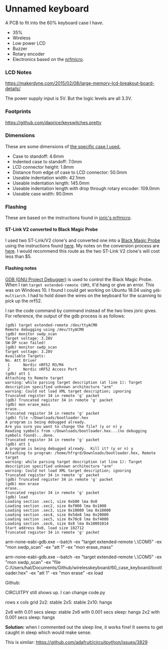 # Unnamed keyboard
A PCB to fit into the 60% keyboard case I have.
- 35%
- Wireless
- Low power LCD
- Buzzer
- Rotary encoder
- Electronics based on the [nrfmicro](https://github.com/joric/nrfmicro/).

### LCD Notes
https://makerdyne.com/2015/02/08/large-memory-lcd-breakout-board-details/

The power supply input is 5V. 
But the logic levels are all 3.3V.

### Footprints
https://github.com/daprice/keyswitches.pretty

### Dimensions
These are some dimensions of [the specific case I used.](https://www.aliexpress.com/item/32921993410.html?pid=808_0000_0101&spm=a2g0n.search-amp.list.32921993410&aff_trace_key=2b17650114d94b82bf89c85dab72a30e-1550938224177-03600-UneMJZVf&aff_platform=msite&m_page_id=6878amp-RE3tNnzZA5LCyChfdei61Q1552019685186)


- Case to standoff: 4.6mm
- Indented case to standoff: 7.0mm
- LCD connector height: 1.8mm
- Distance from edge of case to LCD connector: 50.0mm
- Useable indentation width: 42.1mm
- Useable indentation length: 145.0mm
- Useable indentation length with drop through rotary encoder: 109.0mm
- Useable case width: 90.0mm

### Flashing
These are based on the instructions found in [joric's nrfmicro](https://github.com/joric/nrfmicro/wiki/Bootloader).

#### ST-Link V2 converted to Black Magic Probe
I used two ST-Link/V2 clone's and converted one into a [Black Magic Probe](https://github.com/blacksphere/blackmagic) using the instructions found [here](https://web.archive.org/web/20210121183153/http://blog.linuxbits.io/2016/02/15/cheap-chinese-st-link-v-2-programmer-converted-to-black-magic-probe-debugger/).
My notes on the conversion process are [here](https://github.com/HalFrgrd/halfrgrd.github.io/blob/master/black_magic_probe_windows_mingw64.md).
I would recommend this route as the two ST-Link V2 clone's will cost less than $5.

#### Flashing notes
[GDB (GNU Project Debugger)](https://www.gnu.org/software/gdb/) is used to control the Black Magic Probe.
When I ran `target extended-remote COM3`, it'd hang or give an error. 
This was on Windows 10.
I found I could get working on Ubuntu 18.04 using `gdb-multiarch`.
I had to hold down the wires on the keyboard for the scanning to pick up the nrf52.

I ran the code command by command instead of the two lines joric gives.
For reference, the output of the gdb process is as follows:
```
(gdb) target extended-remote /dev/ttyACM0
Remote debugging using /dev/ttyACM0
(gdb) monitor swdp_scan
Target voltage: 3.28V
SW-DP scan failed!
(gdb) monitor swdp_scan
Target voltage: 3.28V
Available Targets:
No. Att Driver
 1      Nordic nRF52 M3/M4
 2      Nordic nRF52 Access Port
(gdb) att 1
Attaching to Remote target
warning: while parsing target description (at line 1): Target description specified unknown architecture "arm"
warning: Could not load XML target description; ignoring
Truncated register 34 in remote 'g' packet
(gdb) Truncated register 34 in remote 'g' packet
(gdb) mon erase_mass
erase..
Truncated register 34 in remote 'g' packet
(gdb) file ~/Downloads/bootloader.hex
A program is being debugged already.
Are you sure you want to change the file? (y or n) y
Reading symbols from ~/Downloads/bootloader.hex...(no debugging symbols found)...done.
Truncated register 34 in remote 'g' packet
(gdb) att 1
A program is being debugged already.  Kill it? (y or n) y
Attaching to program: /home/hfrgrd/Downloads/bootloader.hex, Remote target
warning: while parsing target description (at line 1): Target description specified unknown architecture "arm"
warning: Could not load XML target description; ignoring
Truncated register 34 in remote 'g' packet
(gdb) Truncated register 34 in remote 'g' packet
(gdb) mon erase
erase..
Truncated register 34 in remote 'g' packet
(gdb) load
Loading section .sec1, size 0xb00 lma 0x0
Loading section .sec2, size 0xf000 lma 0x1000
Loading section .sec3, size 0x10000 lma 0x10000
Loading section .sec4, size 0x5de8 lma 0x20000
Loading section .sec5, size 0x70c8 lma 0xf4000
Loading section .sec6, size 0x8 lma 0x10001014
Start address 0x0, load size 182712
Truncated register 34 in remote 'g' packet
```


arm-none-eabi-gdb.exe --batch -ex "target extended-remote \\.\COM5" -ex "mon swdp_scan" -ex "att 1" -ex "mon erase_mass"

arm-none-eabi-gdb.exe --batch -ex "target extended-remote \\.\COM5" -ex "mon swdp_scan" -ex "file C:/Users/hal/Documents/Github/wirelesskeyboard/60_case_keyboard/bootloader.hex" -ex "att 1" -ex "mon erase" -ex load

Github:

CIRCUITPY still shows up. I can change code.py 

rows x cols grid
2x2: stable
2x5: stable
2x10: hangs

2x6 with 0.01 secs sleep: stable
2x6 with 0.001 secs sleep: hangs
2x2 with 0.001 secs sleep: hangs

**Solution:** when I commented out the sleep line, it works fine!
It seems to get caught in sleep which would make sense.

This is similar: https://github.com/adafruit/circuitpython/issues/3829
